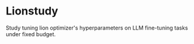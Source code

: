 # Lionstudy
Study tuning lion optimizer's hyperparameters on LLM fine-tuning tasks under fixed budget.
